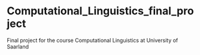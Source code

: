# Computational_Linguistics_final_project
Final project for the course Computational Linguistics at University of Saarland
